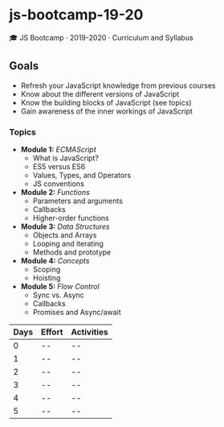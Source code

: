# js-bootcamp-19-20
🎓 JS Bootcamp · 2019-2020 · Curriculum and Syllabus 

## Goals

* Refresh your JavaScript knowledge from previous courses
* Know about the different versions of JavaScript 
* Know the building blocks of JavaScript (see topics)
* Gain awareness of the inner workings of JavaScript

### Topics

* **Module 1:** *ECMAScript*
  * What is JavaScript?
  * ES5 versus ES6
  * Values, Types, and Operators
  * JS conventions
* **Module 2:** *Functions*
  * Parameters and arguments
  * Callbacks
  * Higher-order functions
* **Module 3:** *Data Structures*
  * Objects and Arrays
  * Looping and iterating
  * Methods and prototype
* **Module 4:** *Concepts*
  * Scoping
  * Hoisting
* **Module 5:** *Flow Control*
  * Sync vs. Async
  * Callbacks
  * Promises and Async/await



| Days | Effort | Activities                        |
| --   | --     | --                                |
| 0    | --     | --                                |
| 1    | --     | --                                |
| 2    | --     | --                                |
| 3    | --     | --                                |
| 4    | --     | --                                |
| 5    | --     | --                                |
